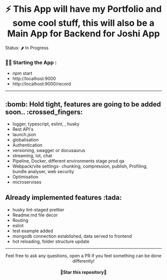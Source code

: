 ### <h1 align="center"> :zap: This App will have my Portfolio and some cool stuff, this will also be a Main App for Backend for Joshi App </h1>

Status: 🌶️ In Progress

### :woman_technologist: Starting the App :

- npm start
- http://localhost:9000
- http://localhost:9000/record

---

<h2>:bomb:  Hold tight, features are going to be added soon..  :crossed_fingers:</h2>

- logger, typescript, eslint, , husky
- Rest API's
- launch.json
- globalisation
- Authentication
- versioning, swagger or docusaurus
- streaming, Iot, chat
- Pipeline, Docker, different environments stage prod qa
- Webpack/vite settings- chunking, compression, publish, Profiling, bundle analyser, web security
- Optimisation
- microservises

<h2>Already implemented features :tada: </h2>

- husky lint-staged prettier
- Readme.md file decor
- Routing
- eslint
- test example added
- mongodb connection established, data served to frontend
- hot reloading, folder structure update

---

<div align="center">
  Feel free to ask any questions, open a PR if you feel something can be done differently!
  <h4 align="center">🌟Star this repository🌟</h4>
</div>

